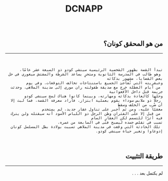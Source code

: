 <h1 align="center">DCNAPP</h1>

<br>

<div dir="rtl">
 

<br>

## من هو المحقق كونان؟
---
<br>

```
تبدأ القصة بظهور الشخصية الرئيسية سينشي كودو ذو السبعة عشر عامًا،
 وهو طالب في المدرسة الثانوية ومتحرٍ يساعد الشرطة والمفتش ميغوري في حل بعض القضايا، مشهور بذكائه 
وعبقريته التي تُفاجئ الجميع باستنتاجات تخالف التوقعات. وفي يوم
 من أيام العطلة خرج مع صديقة طفولته ران موري إلى مدينة الملاهي، وحدثت جريمة قتل داخل الأفعوانية
وحلها كالعادة بذكائه ومهارته، وبينما كانوا هناك لمح سينشي كودو
 رجلًا ذو ملابس سوداء يقوم بعملية ابتزاز. فأراد معرفة القصة، فما لبث إلا أن ضُرب من الخلف وسقط 
مغشيًا عليه، ومن ثم أُجبر على تناول عقار جديد، لم يستخدم
 من قبل إلا على الفئران وظن الرجل ذو اللباس الأسود أنه سيقتله ولن يترك فيه أثرًا للتسمم لكن العقار السام 
تسبب في تقلص جسده ليصبح فتًى في السابعة من عمره.
 تلك الحادثة التي وقعت في مدينة الملاهي تسببت بولادة بطل المسلسل كونان إدوغاوا وتغير حياة سينشي كودو.
```

<br>

## طريقة التثبيت  
---

لم يكتمل بعد . . .

</div>
